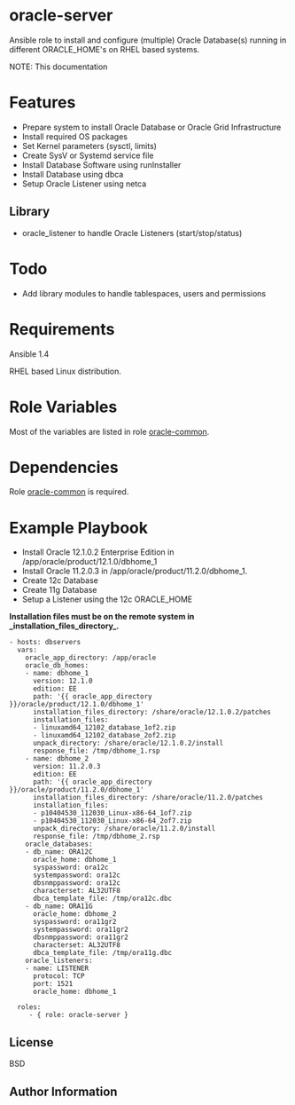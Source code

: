 oracle-server
===

Ansible role to install and configure (multiple) Oracle Database(s) running in different ORACLE_HOME's on RHEL based systems.

NOTE: This documentation 

Features
===
- Prepare system to install Oracle Database or Oracle Grid Infrastructure
- Install required OS packages
- Set Kernel parameters (sysctl, limits)
- Create SysV or Systemd service file
- Install Database Software using runInstaller
- Install Database using dbca
- Setup Oracle Listener using netca

Library
----------
- oracle_listener to handle Oracle Listeners (start/stop/status)


Todo
===
- Add library modules to handle tablespaces, users and permissions

Requirements
===
Ansible 1.4

RHEL based Linux distribution.

Role Variables
===

Most of the variables are listed in role [oracle-common][oracle-common].

Dependencies
===

Role [oracle-common][oracle-common] is required.

Example Playbook
===

* Install Oracle 12.1.0.2 Enterprise Edition in /app/oracle/product/12.1.0/dbhome\_1
* Install Oracle 11.2.0.3 in /app/oracle/product/11.2.0/dbhome\_1. 
* Create 12c Database 
* Create 11g Database
* Setup a Listener using the 12c ORACLE_HOME

**Installation files must be on the remote system in \_installation\_files\_directory\_.**

    - hosts: dbservers
      vars:
        oracle_app_directory: /app/oracle
        oracle_db_homes:
        - name: dbhome_1
          version: 12.1.0
          edition: EE
          path: '{{ oracle_app_directory }}/oracle/product/12.1.0/dbhome_1'
          installation_files_directory: /share/oracle/12.1.0.2/patches
          installation_files:
          - linuxamd64_12102_database_1of2.zip
          - linuxamd64_12102_database_2of2.zip
          unpack_directory: /share/oracle/12.1.0.2/install
          response_file: /tmp/dbhome_1.rsp
        - name: dbhome_2
          version: 11.2.0.3
          edition: EE
          path: '{{ oracle_app_directory }}/oracle/product/11.2.0/dbhome_1'
          installation_files_directory: /share/oracle/11.2.0/patches
          installation_files:
          - p10404530_112030_Linux-x86-64_1of7.zip
          - p10404530_112030_Linux-x86-64_2of7.zip
          unpack_directory: /share/oracle/11.2.0/install
          response_file: /tmp/dbhome_2.rsp
        oracle_databases:
        - db_name: ORA12C
          oracle_home: dbhome_1
          syspassword: ora12c
          systempassword: ora12c
          dbsnmppassword: ora12c
          characterset: AL32UTF8
          dbca_template_file: /tmp/ora12c.dbc
        - db_name: ORA11G
          oracle_home: dbhome_2
          syspassword: ora11gr2
          systempassword: ora11gr2
          dbsnmppassword: ora11gr2
          characterset: AL32UTF8
          dbca_template_file: /tmp/ora11g.dbc
        oracle_listeners:
        - name: LISTENER
          protocol: TCP
          port: 1521
          oracle_home: dbhome_1

      roles:
         - { role: oracle-server }

License
-------

BSD

Author Information
------------------

[oracle-common]: https://github.com/Nosmoht/ansible-role-oracle-common